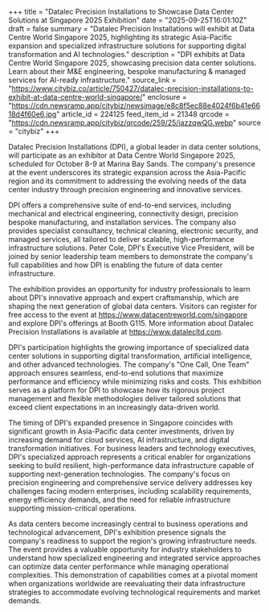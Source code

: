 +++
title = "Datalec Precision Installations to Showcase Data Center Solutions at Singapore 2025 Exhibition"
date = "2025-09-25T16:01:10Z"
draft = false
summary = "Datalec Precision Installations will exhibit at Data Centre World Singapore 2025, highlighting its strategic Asia-Pacific expansion and specialized infrastructure solutions for supporting digital transformation and AI technologies."
description = "DPI exhibits at Data Centre World Singapore 2025, showcasing precision data center solutions. Learn about their M&E engineering, bespoke manufacturing & managed services for AI-ready infrastructure."
source_link = "https://www.citybiz.co/article/750427/datalec-precision-installations-to-exhibit-at-data-centre-world-singapore/"
enclosure = "https://cdn.newsramp.app/citybiz/newsimage/e8c8f5ec88e4024f6b41e6618d4f60e6.jpg"
article_id = 224125
feed_item_id = 21348
qrcode = "https://cdn.newsramp.app/citybiz/qrcode/259/25/jazzqwQG.webp"
source = "citybiz"
+++

<p>Datalec Precision Installations (DPI), a global leader in data center solutions, will participate as an exhibitor at Data Centre World Singapore 2025, scheduled for October 8-9 at Marina Bay Sands. The company's presence at the event underscores its strategic expansion across the Asia-Pacific region and its commitment to addressing the evolving needs of the data center industry through precision engineering and innovative services.</p><p>DPI offers a comprehensive suite of end-to-end services, including mechanical and electrical engineering, connectivity design, precision bespoke manufacturing, and installation services. The company also provides specialist consultancy, technical cleaning, electronic security, and managed services, all tailored to deliver scalable, high-performance infrastructure solutions. Peter Cole, DPI's Executive Vice President, will be joined by senior leadership team members to demonstrate the company's full capabilities and how DPI is enabling the future of data center infrastructure.</p><p>The exhibition provides an opportunity for industry professionals to learn about DPI's innovative approach and expert craftsmanship, which are shaping the next generation of global data centers. Visitors can register for free access to the event at <a href="https://www.datacentreworld.com/singapore" rel="nofollow" target="_blank">https://www.datacentreworld.com/singapore</a> and explore DPI's offerings at Booth G115. More information about Datalec Precision Installations is available at <a href="https://www.datalecltd.com" rel="nofollow" target="_blank">https://www.datalecltd.com</a>.</p><p>DPI's participation highlights the growing importance of specialized data center solutions in supporting digital transformation, artificial intelligence, and other advanced technologies. The company's "One Call, One Team" approach ensures seamless, end-to-end solutions that maximize performance and efficiency while minimizing risks and costs. This exhibition serves as a platform for DPI to showcase how its rigorous project management and flexible methodologies deliver tailored solutions that exceed client expectations in an increasingly data-driven world.</p><p>The timing of DPI's expanded presence in Singapore coincides with significant growth in Asia-Pacific data center investments, driven by increasing demand for cloud services, AI infrastructure, and digital transformation initiatives. For business leaders and technology executives, DPI's specialized approach represents a critical enabler for organizations seeking to build resilient, high-performance data infrastructure capable of supporting next-generation technologies. The company's focus on precision engineering and comprehensive service delivery addresses key challenges facing modern enterprises, including scalability requirements, energy efficiency demands, and the need for reliable infrastructure supporting mission-critical operations.</p><p>As data centers become increasingly central to business operations and technological advancement, DPI's exhibition presence signals the company's readiness to support the region's growing infrastructure needs. The event provides a valuable opportunity for industry stakeholders to understand how specialized engineering and integrated service approaches can optimize data center performance while managing operational complexities. This demonstration of capabilities comes at a pivotal moment when organizations worldwide are reevaluating their data infrastructure strategies to accommodate evolving technological requirements and market demands.</p>